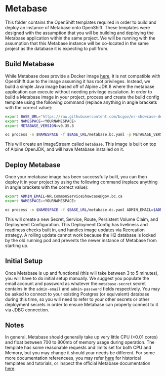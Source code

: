 # Metabase

This folder contains the OpenShift templates required in order to build and deploy an instance of Metabase onto OpenShift. These templates were designed with the assumption that you will be building and deploying the Metabase application within the same project. We will be running with the assumption that this Metabase instance will be co-located in the same project as the database it is expecting to poll from.

## Build Metabase

While Metabase does provide a Docker image [here](https://hub.docker.com/r/metabase/metabase), it is not compatible with OpenShift due to the image assuming it has root privileges. Instead, we build a simple Java image based off of Alpine JDK 8 where the metabase application can execute without needing privilege escalation. In order to build a Metabase image in your project, process and create the build config template using the following command (replace anything in angle brackets with the correct value):

``` sh
export BASE_URL="https://raw.githubusercontent.com/bcgov/nr-showcase-devops-tools/master/tools/metabase/openshift"
export NAMESPACE=<YOURNAMESPACE>
export METABASE_VERSION=v0.35.3

oc process -n $NAMESPACE -f $BASE_URL/metabase.bc.yaml -p METABASE_VERSION=$METABASE_VERSION -o yaml | oc apply -n $NAMESPACE -f -
```

This will create an ImageStream called `metabase`. This image is built on top of Alpine OpenJDK, and will have Metabase installed on it.

## Deploy Metabase

Once your metabase image has been successfully built, you can then deploy it in your project by using the following command (replace anything in angle brackets with the correct value):

``` sh
export ADMIN_EMAIL=NR.CommonServiceShowcase@gov.bc.ca
export NAMESPACE=<YOURNAMESPACE>

oc process -n $NAMESPACE -f $BASE_URL/metabase.dc.yaml ADMIN_EMAIL=$ADMIN_EMAIL NAMESPACE=$NAMESPACE -o yaml | oc apply -n $NAMESPACE -f -
```

This will create a new Secret, Service, Route, Persistent Volume Claim, and Deployment Configuration. This Deployment Config has liveliness and readiness checks built in, and handles image updates via Recreation strategy. A rolling update cannot work because the H2 database is locked by the old running pod and prevents the newer instance of Metabase from starting up.

## Initial Setup

Once Metabase is up and functional (this will take between 3 to 5 minutes), you will have to do initial setup manually. We suggest you populate the email account and password as whatever the `metabase-secret` secret contains in the `admin-email` and `admin-password` fields respectively. You may be asked to connect to your existing Postgres (or equivalent) database during this time, so you will need to refer to your other secrets or other deployment secrets in order to ensure Metabase can properly connect to it via JDBC connection.

## Notes

In general, Metabase should generally take up very little CPU (<0.01 cores) and float between 700 to 800mb of memory usage during operation. The template has some reasonable requests and limits set for both CPU and Memory, but you may change it should your needs be different. For some more documentation referencees, you may refer [here](https://github.com/loneil/domo-metabase-viewer/tree/master/docs) for historical templates and tutorials, or inspect the official Metabase documentation [here](https://www.metabase.com/docs/latest/).
